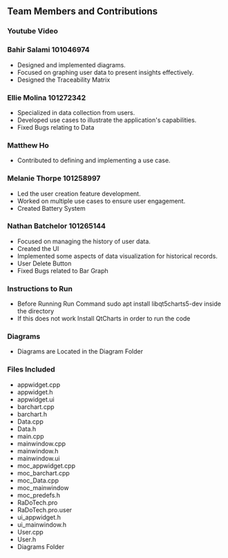 ## Team Members and Contributions

### Youtube Video

### Bahir Salami 101046974
- Designed and implemented diagrams.
- Focused on graphing user data to present insights effectively.
- Designed the Traceability Matrix 

### Ellie Molina 101272342
- Specialized in data collection from users.
- Developed use cases to illustrate the application's capabilities.
- Fixed Bugs relating to Data

### Matthew Ho
- Contributed to defining and implementing a use case.

### Melanie Thorpe 101258997
- Led the user creation feature development.
- Worked on multiple use cases to ensure user engagement.
- Created Battery System

### Nathan Batchelor 101265144
- Focused on managing the history of user data.
- Created the UI 
- Implemented some aspects of data visualization for historical records.
- User Delete Button 
- Fixed Bugs related to Bar Graph

### Instructions to Run
- Before Running Run Command sudo apt install libqt5charts5-dev inside the directory 
- If this does not work Install QtCharts in order to run the code

### Diagrams 
- Diagrams are Located in the Diagram Folder

### Files Included
- appwidget.cpp
- appwidget.h
- appwidget.ui
- barchart.cpp
- barchart.h
- Data.cpp
- Data.h
- main.cpp
- mainwindow.cpp
- mainwindow.h
- mainwindow.ui
- moc_appwidget.cpp
- moc_barchart.cpp
- moc_Data.cpp
- moc_mainwindow
- moc_predefs.h
- RaDoTech.pro
- RaDoTech.pro.user
- ui_appwidget.h
- ui_mainwindow.h
- User.cpp
- User.h
- Diagrams Folder


